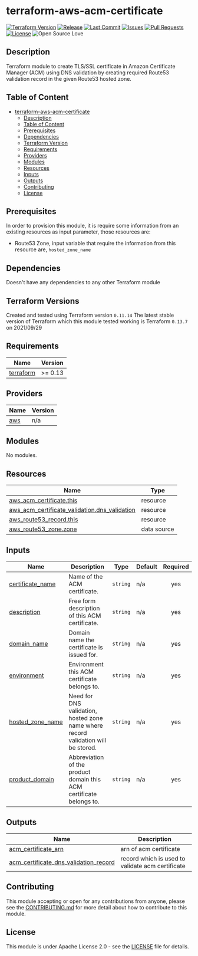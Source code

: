 # terraform-aws-acm-certificate

[![Terraform Version](https://img.shields.io/badge/Terraform%20Version->=0.13.0,<=0.13.7-blue.svg)](https://releases.hashicorp.com/terraform/)
[![Release](https://img.shields.io/github/release/traveloka/terraform-aws-acm-certificate.svg)](https://github.com/traveloka/terraform-aws-acm-certificate/releases)
[![Last Commit](https://img.shields.io/github/last-commit/traveloka/terraform-aws-acm-certificate.svg)](https://github.com/traveloka/terraform-aws-acm-certificate/commits/master)
[![Issues](https://img.shields.io/github/issues/traveloka/terraform-aws-acm-certificate.svg)](https://github.com/traveloka/terraform-aws-acm-certificate/issues)
[![Pull Requests](https://img.shields.io/github/issues-pr/traveloka/terraform-aws-acm-certificate.svg)](https://github.com/traveloka/terraform-aws-acm-certificate/pulls)
[![License](https://img.shields.io/github/license/traveloka/terraform-aws-acm-certificate.svg)](https://github.com/traveloka/terraform-aws-acm-certificate/blob/master/LICENSE)
![Open Source Love](https://badges.frapsoft.com/os/v1/open-source.png?v=103)

## Description

Terraform module to create TLS/SSL certificate in Amazon Certificate Manager (ACM) using DNS validation by creating required Route53 validation record in the given Route53 hosted zone.

## Table of Content

* [terraform-aws-acm-certificate](#terraform-aws-acm-certificate)
   * [Description](#description)
   * [Table of Content](#table-of-content)
   * [Prerequisites](#prerequisites)
   * [Dependencies](#dependencies)
   * [Terraform Version](#terraform-version)
   * [Requirements](#requirements)
   * [Providers](#providers)
   * [Modules](#modules)
   * [Resources](#resources)
   * [Inputs](#inputs)
   * [Outputs](#outputs)
   * [Contributing](#contributing)
   * [License](#license)

## Prerequisites

In order to provision this module, it is require some information from an existing resources as input parameter, those resources are:

- Route53 Zone, input variable that require the information from this resource are, `hosted_zone_name`

## Dependencies

Doesn't have any dependencies to any other Terraform module

## Terraform Versions

Created and tested using Terraform version `0.11.14`
The latest stable version of Terraform which this module tested working is Terraform `0.13.7` on 2021/09/29


<!-- BEGINNING OF PRE-COMMIT-TERRAFORM DOCS HOOK -->
## Requirements

| Name | Version |
|------|---------|
| <a name="requirement_terraform"></a> [terraform](#requirement\_terraform) | >= 0.13 |

## Providers

| Name | Version |
|------|---------|
| <a name="provider_aws"></a> [aws](#provider\_aws) | n/a |

## Modules

No modules.

## Resources

| Name | Type |
|------|------|
| [aws_acm_certificate.this](https://registry.terraform.io/providers/hashicorp/aws/latest/docs/resources/acm_certificate) | resource |
| [aws_acm_certificate_validation.dns_validation](https://registry.terraform.io/providers/hashicorp/aws/latest/docs/resources/acm_certificate_validation) | resource |
| [aws_route53_record.this](https://registry.terraform.io/providers/hashicorp/aws/latest/docs/resources/route53_record) | resource |
| [aws_route53_zone.zone](https://registry.terraform.io/providers/hashicorp/aws/latest/docs/data-sources/route53_zone) | data source |

## Inputs

| Name | Description | Type | Default | Required |
|------|-------------|------|---------|:--------:|
| <a name="input_certificate_name"></a> [certificate\_name](#input\_certificate\_name) | Name of the ACM certificate. | `string` | n/a | yes |
| <a name="input_description"></a> [description](#input\_description) | Free form description of this ACM certificate. | `string` | n/a | yes |
| <a name="input_domain_name"></a> [domain\_name](#input\_domain\_name) | Domain name the certificate is issued for. | `string` | n/a | yes |
| <a name="input_environment"></a> [environment](#input\_environment) | Environment this ACM certificate belongs to. | `string` | n/a | yes |
| <a name="input_hosted_zone_name"></a> [hosted\_zone\_name](#input\_hosted\_zone\_name) | Need for DNS validation, hosted zone name where record validation will be stored. | `string` | n/a | yes |
| <a name="input_product_domain"></a> [product\_domain](#input\_product\_domain) | Abbreviation of the product domain this ACM certificate belongs to. | `string` | n/a | yes |

## Outputs

| Name | Description |
|------|-------------|
| <a name="output_acm_certificate_arn"></a> [acm\_certificate\_arn](#output\_acm\_certificate\_arn) | arn of acm certificate |
| <a name="output_acm_certificate_dns_validation_record"></a> [acm\_certificate\_dns\_validation\_record](#output\_acm\_certificate\_dns\_validation\_record) | record which is used to validate acm certificate |
<!-- END OF PRE-COMMIT-TERRAFORM DOCS HOOK -->

## Contributing

This module accepting or open for any contributions from anyone, please see the [CONTRIBUTING.md](https://github.com/traveloka/terraform-aws-elasticache-memcached/blob/master/CONTRIBUTING.md) for more detail about how to contribute to this module.

## License

This module is under Apache License 2.0 - see the [LICENSE](https://github.com/traveloka/terraform-aws-elasticache-memcached/blob/master/LICENSE) file for details.